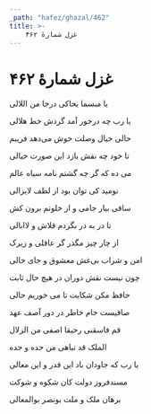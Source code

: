 ```yaml
---
_path: "hafez/ghazal/462"
title: >-
    غزل شمارهٔ ۴۶۲
---
```

# غزل شمارهٔ ۴۶۲

<div class="b" id="bn1"><div class="m1"><p>یا مبسما یحاکی درجا من اللالی</p></div>
<div class="m2"><p>یا رب چه درخور آمد گردش خط هلالی</p></div></div>
<div class="b" id="bn2"><div class="m1"><p>حالی خیال وصلت خوش می‌دهد فریبم</p></div>
<div class="m2"><p>تا خود چه نقش بازد این صورت خیالی</p></div></div>
<div class="b" id="bn3"><div class="m1"><p>می ده که گر چه گشتم نامه سیاه عالم</p></div>
<div class="m2"><p>نومید کی توان بود از لطف لایزالی</p></div></div>
<div class="b" id="bn4"><div class="m1"><p>ساقی بیار جامی و از خلوتم برون کش</p></div>
<div class="m2"><p>تا در به در بگردم قلاش و لاابالی</p></div></div>
<div class="b" id="bn5"><div class="m1"><p>از چار چیز مگذر گر عاقلی و زیرک</p></div>
<div class="m2"><p>امن و شراب بی‌غش معشوق و جای خالی</p></div></div>
<div class="b" id="bn6"><div class="m1"><p>چون نیست نقش دوران در هیچ حال ثابت</p></div>
<div class="m2"><p>حافظ مکن شکایت تا می خوریم حالی</p></div></div>
<div class="b" id="bn7"><div class="m1"><p>صافیست جام خاطر در دور آصف عهد</p></div>
<div class="m2"><p>قم فاسقنی رحیقا اصفی من الزلال</p></div></div>
<div class="b" id="bn8"><div class="m1"><p>الملک قد تباهی من جده و جده</p></div>
<div class="m2"><p>یا رب که جاودان باد این قدر و این معالی</p></div></div>
<div class="b" id="bn9"><div class="m1"><p>مسندفروز دولت کان شکوه و شوکت</p></div>
<div class="m2"><p>برهان ملک و ملت بونصر بوالمعالی</p></div></div>
